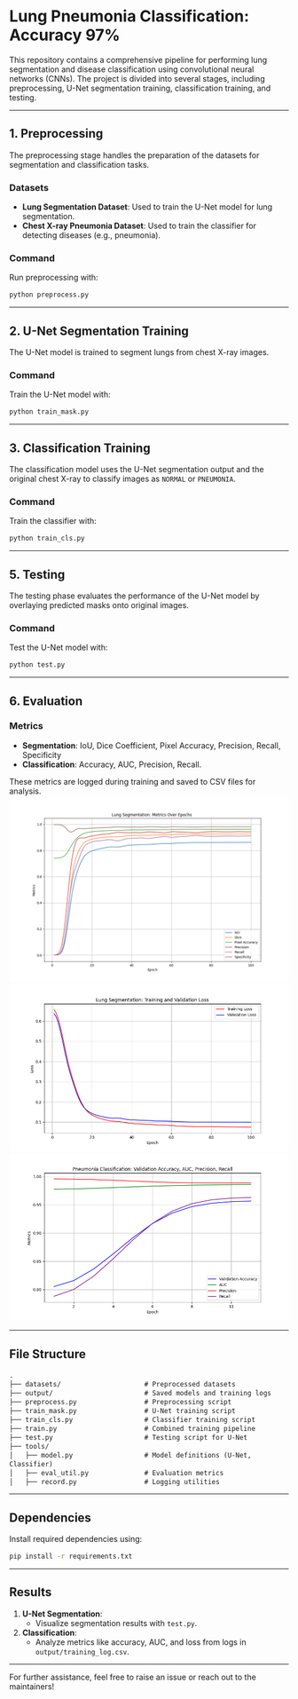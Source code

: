 # Lung Pneumonia Classification: Accuracy 97%

This repository contains a comprehensive pipeline for performing lung segmentation and disease classification using convolutional neural networks (CNNs). The project is divided into several stages, including preprocessing, U-Net segmentation training, classification training, and testing.

---

## **1. Preprocessing**
The preprocessing stage handles the preparation of the datasets for segmentation and classification tasks.

### **Datasets**
- **Lung Segmentation Dataset**: Used to train the U-Net model for lung segmentation.
- **Chest X-ray Pneumonia Dataset**: Used to train the classifier for detecting diseases (e.g., pneumonia).

### **Command**
Run preprocessing with:
```bash
python preprocess.py
```

---

## **2. U-Net Segmentation Training**
The U-Net model is trained to segment lungs from chest X-ray images.

### **Command**
Train the U-Net model with:
```bash
python train_mask.py
```

---

## **3. Classification Training**
The classification model uses the U-Net segmentation output and the original chest X-ray to classify images as `NORMAL` or `PNEUMONIA`.


### **Command**
Train the classifier with:
```bash
python train_cls.py
```

---
<!-- ## **4. End-to-End Training Pipeline**
To train both U-Net and classifier models in a single script, use:

### **Command**
Run the end-to-end training pipeline with:
```bash
python train.py
```

--- -->


## **5. Testing**
The testing phase evaluates the performance of the U-Net model by overlaying predicted masks onto original images.

### **Command**
Test the U-Net model with:
```bash
python test.py
```

---

## **6. Evaluation**

### **Metrics**
- **Segmentation**: IoU, Dice Coefficient, Pixel Accuracy, Precision, Recall, Specificity
- **Classification**: Accuracy, AUC, Precision, Recall.

These metrics are logged during training and saved to CSV files for analysis.
![Segmentation Metrics](img/segmentation_metrics_plot.png)
![Segmentation Losses](img/unet_loss_plot.png)
![Segmentation Metrics](img/validation_metrics_plot.png)

---

## **File Structure**
```
.
├── datasets/                     # Preprocessed datasets
├── output/                       # Saved models and training logs
├── preprocess.py                 # Preprocessing script
├── train_mask.py                 # U-Net training script
├── train_cls.py                  # Classifier training script
├── train.py                      # Combined training pipeline
├── test.py                       # Testing script for U-Net
├── tools/
│   ├── model.py                  # Model definitions (U-Net, Classifier)
│   ├── eval_util.py              # Evaluation metrics
│   ├── record.py                 # Logging utilities
```

---

## **Dependencies**
Install required dependencies using:
```bash
pip install -r requirements.txt
```

---

## **Results**
1. **U-Net Segmentation**:
    - Visualize segmentation results with `test.py`.
2. **Classification**:
    - Analyze metrics like accuracy, AUC, and loss from logs in `output/training_log.csv`.

---

For further assistance, feel free to raise an issue or reach out to the maintainers!

